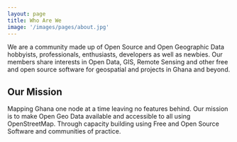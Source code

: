 ```yaml
---
layout: page
title: Who Are We
image: '/images/pages/about.jpg'
---
```

We are a community made up of Open Source and Open Geographic Data hobbyists, professionals, enthusiasts, developers as well as newbies. Our members share interests in Open Data, GIS, Remote Sensing and other free and open source software for geospatial and projects in Ghana and beyond.

## Our Mission
Mapping Ghana one node at a time leaving no features behind. Our mission is to make Open Geo Data available and accessible to all using OpenStreetMap. Through capacity building using Free and Open Source Software and communities of practice.
